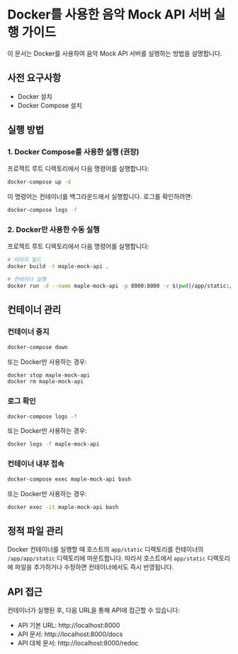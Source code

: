 # Docker를 사용한 음악 Mock API 서버 실행 가이드

이 문서는 Docker를 사용하여 음악 Mock API 서버를 실행하는 방법을 설명합니다.

## 사전 요구사항

- Docker 설치
- Docker Compose 설치

## 실행 방법

### 1. Docker Compose를 사용한 실행 (권장)

프로젝트 루트 디렉토리에서 다음 명령어를 실행합니다:

```bash
docker-compose up -d
```

이 명령어는 컨테이너를 백그라운드에서 실행합니다. 로그를 확인하려면:

```bash
docker-compose logs -f
```

### 2. Docker만 사용한 수동 실행

프로젝트 루트 디렉토리에서 다음 명령어를 실행합니다:

```bash
# 이미지 빌드
docker build -t maple-mock-api .

# 컨테이너 실행
docker run -d --name maple-mock-api -p 8000:8000 -v $(pwd)/app/static:/app/app/static maple-mock-api
```

## 컨테이너 관리

### 컨테이너 중지

```bash
docker-compose down
```

또는 Docker만 사용하는 경우:

```bash
docker stop maple-mock-api
docker rm maple-mock-api
```

### 로그 확인

```bash
docker-compose logs -f
```

또는 Docker만 사용하는 경우:

```bash
docker logs -f maple-mock-api
```

### 컨테이너 내부 접속

```bash
docker-compose exec maple-mock-api bash
```

또는 Docker만 사용하는 경우:

```bash
docker exec -it maple-mock-api bash
```

## 정적 파일 관리

Docker 컨테이너를 실행할 때 호스트의 `app/static` 디렉토리를 컨테이너의 `/app/app/static` 디렉토리에 마운트합니다. 
따라서 호스트에서 `app/static` 디렉토리에 파일을 추가하거나 수정하면 컨테이너에서도 즉시 반영됩니다.

## API 접근

컨테이너가 실행된 후, 다음 URL을 통해 API에 접근할 수 있습니다:

- API 기본 URL: http://localhost:8000
- API 문서: http://localhost:8000/docs
- API 대체 문서: http://localhost:8000/redoc 